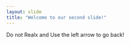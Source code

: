 ```yaml
---
layout: slide
title: "Welcome to our second slide!"
---
```

Do not Realx and
Use the left arrow to go back!
